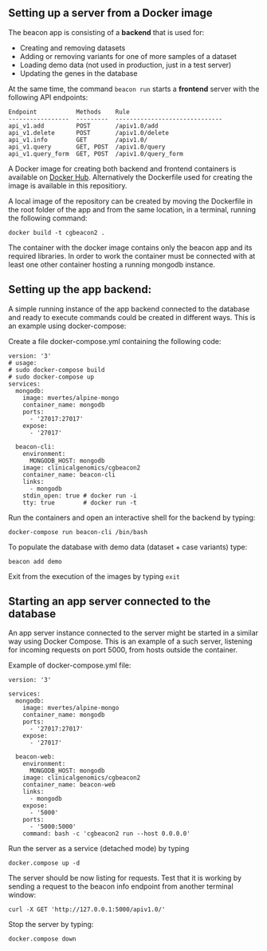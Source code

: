 ## Setting up a server from a Docker image

The beacon app is consisting of a **backend** that is used for:
- Creating and removing datasets
- Adding or removing variants for one of more samples of a dataset
- Loading demo data (not used in production, just in a test server)
- Updating the genes in the database

At the same time, the command `beacon run` starts a **frontend** server with the following API endpoints:
```
Endpoint           Methods    Rule
-----------------  ---------  ------------------------------
api_v1.add         POST       /apiv1.0/add
api_v1.delete      POST       /apiv1.0/delete
api_v1.info        GET        /apiv1.0/
api_v1.query       GET, POST  /apiv1.0/query
api_v1.query_form  GET, POST  /apiv1.0/query_form
```

A Docker image for creating both backend and frontend containers is available on [Docker Hub](https://hub.docker.com/repository/docker/clinicalgenomics/cgbeacon2).
Alternatively the Dockerfile used for creating the image is available in this repositiory.

A local image of the repository can be created by moving the Dockerfile in the root folder of the app and from the same location, in a terminal, running the following command:

```
docker build -t cgbeacon2 .
```

The container with the docker image contains only the beacon app and its required libraries. In order to work the container must be connected with at least one other container hosting a running mongodb instance.


## Setting up the app backend:

A simple running instance of the app backend connected to the database and ready to execute commands could be created in different ways. This is an example using docker-compose:

Create a file docker-compose.yml containing the following code:

```
version: '3'
# usage:
# sudo docker-compose build
# sudo docker-compose up
services:
  mongodb:
    image: mvertes/alpine-mongo
    container_name: mongodb
    ports:
      - '27017:27017'
    expose:
      - '27017'

  beacon-cli:
    environment:
      MONGODB_HOST: mongodb
    image: clinicalgenomics/cgbeacon2
    container_name: beacon-cli
    links:
      - mongodb
    stdin_open: true # docker run -i
    tty: true        # docker run -t
```

Run the containers and open an interactive shell for the backend by typing:
```
docker-compose run beacon-cli /bin/bash
```

To populate the database with demo data (dataset + case variants) type:
```
beacon add demo
```

Exit from the execution of the images by typing `exit`

## Starting an app server connected to the database

An app server instance connected to the server might be started in a similar way using Docker Compose. This is an example of a such server, listening for incoming requests on port 5000, from hosts outside the container.

Example of docker-compose.yml file:

```
version: '3'

services:
  mongodb:
    image: mvertes/alpine-mongo
    container_name: mongodb
    ports:
      - '27017:27017'
    expose:
      - '27017'

  beacon-web:
    environment:
      MONGODB_HOST: mongodb
    image: clinicalgenomics/cgbeacon2
    container_name: beacon-web
    links:
      - mongodb
    expose:
      - '5000'
    ports:
      - '5000:5000'
    command: bash -c 'cgbeacon2 run --host 0.0.0.0'
```

Run the server as a service (detached mode) by typing
```
docker.compose up -d
```

The server should be now listing for requests. Test that it is working by sending a request to the beacon info endpoint from another terminal window:
```
curl -X GET 'http://127.0.0.1:5000/apiv1.0/'
```

Stop the server by typing:
```
docker.compose down
```
